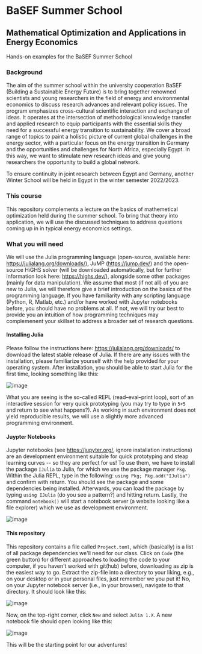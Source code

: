 # BaSEF Summer School
## Mathematical Optimization and Applications in Energy Economics
Hands-on examples for the BaSEF Summer School

### Background
The aim of the summer school within the university cooperation BaSEF (Building a Sustainable Energy Future) is to bring together renowned scientists and young researchers in the field of energy and environmental economics to discuss research advances and relevant policy issues. The program emphasizes cross-cultural scientific interaction and exchange of ideas. It operates at the intersection of methodological knowledge transfer and applied research to equip participants with the essential skills they need for a successful energy transition to sustainability. We cover a broad range of topics to paint a holistic picture of current global challenges in the energy sector, with a particular focus on the energy transition in Germany and the opportunities and challenges for North Africa, especially Egypt. In this way, we want to stimulate new research ideas and give young researchers the opportunity to build a global network.

To ensure continuity in joint research between Egypt and Germany, another Winter School will be held in Egypt in the winter semester 2022/2023.

### This course
This repository complements a lecture on the basics of mathemetical optimization held during the summer school. To bring that theory into application, we will use the discussed techniques to address questions coming up in in typical energy economics settings. 

### What you will need
We will use the Julia programming language (open-source, available here: https://julialang.org/downloads/), JuMP (https://jump.dev/) and the open-source HiGHS solver (will be downloaded automatically, but for further information look here: https://highs.dev/), alongside some other packages (mainly for data manipulation). We assume that most (if not all) of you are new to Julia, we will therefore give a brief introduction on the basics of the programming language. If you have familiarity with any scripting language (Python, R, Matlab, etc.) and/or have worked with Jupyter notebooks before, you should have no problems at all. If not, we will try our best to provide you an intuition of how programming techniques may complemenent your skillset to address a broader set of research questions.

#### Installing Julia
Please follow the instructions here: https://julialang.org/downloads/ to download the latest stable release of Julia. If there are any issues with the installation, please familiarize yourself with the help provided for your operating system. After installation, you should be able to start Julia for the first time, looking something like this:

![image](https://user-images.githubusercontent.com/44019953/181731459-5bc807a6-d4dc-4b8e-be26-e9d928c80e43.png)

What you are seeing is the so-called REPL (read–eval–print loop), sort of an interactive session for very quick prototyping (you may try to type in `5+5` and return to see what happens?). As working in such environment does not yield reproducible results, we will use a slightly more advanced programming environment.

#### Juypter Notebooks
Jupyter notebooks (see https://jupyter.org/, ignore installation instructions) are an development environment suitable for quick prototyping and steap learning curves -- so they are perfect for us! To use them, we have to install the package `IJulia` to Julia, for which we use the package manager `Pkg`. Within the Julia REPL, type in the following: `using Pkg; Pkg.add("IJulia")` and confirm with return. You should see the package and some dependencies being installed. Afterwards, you can load the package by typing `using IJulia` (do you see a pattern?) and hitting return. Lastly, the command `notebook()` will start a notebook server (a website looking like a file explorer) which we use as development environment.

![image](https://user-images.githubusercontent.com/44019953/181734272-4c46aeff-6450-4e5d-b4b1-dc5eb2cc694a.png)

#### This repository
This repository contains a file called `Project.toml`, which (basically) is a list of all package dependencies we'll need for our class. Click on `Code` (the green button) for different approaches to loading the code to your computer, if you haven't worked with git(hub) before, downloading as zip is the easiest way to go. Extract the zip-file into a directory to your liking, e.g., on your desktop or in your personal files, just remember we you put it! No, on your Jupyter notebook server (i.e., in your browser), navigate to that directory. It should look like this:

![image](https://user-images.githubusercontent.com/44019953/181734483-68ef4526-7fe7-4c4a-aa66-a053777513d7.png)

Now, on the top-right corner, click `New` and select `Julia 1.X`. A new notebook file should open looking like this:

![image](https://user-images.githubusercontent.com/44019953/181735005-f5ef1887-068a-44b4-8201-30d2ef02eb8e.png)

This will be the starting point for our adventures! 


